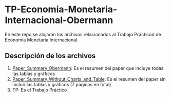 # TP-Economia-Monetaria-Internacional-Obermann
En este repo se alojarán los archivos relacionados al Trabajo Prácticod de Economía Monetaria Internacional.
## Descripción de los archivos
1) [Paper_Summary_Obermann](https://github.com/fober02/TP-Economia-Monetaria-Internacional-Obermann/blob/1f6484a7a0fe5e8e792ba14090ea96aad7b57702/Paper_Summary_Obermann.pdf): Es el resumen del paper que incluye todas las tablas y gráficos
2) [Paper_Summary_Without_Charts_and_Table](https://github.com/fober02/TP-Economia-Monetaria-Internacional-Obermann/blob/1f6484a7a0fe5e8e792ba14090ea96aad7b57702/Paper_Summary_Without_Charts_and_Tables.pdf): Es el resumen del paper sin incluir las tablas y gráficos (7 páginas en total)
3) TP: Es el Trabajo Práctico
